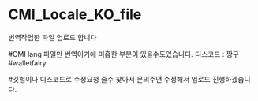 # CMI_Locale_KO_file
번역작업한 파일 업로드 합니다

#CMI lang 파일만 번역이기에 미흡한 부분이 있을수도있습니다.  디스코드 : 짱구#walletfairy

#깃헙이나 디스코드로 수정요청 줄수 찾아서 문의주면 수정해서 업로드 진행하겠습니다.
